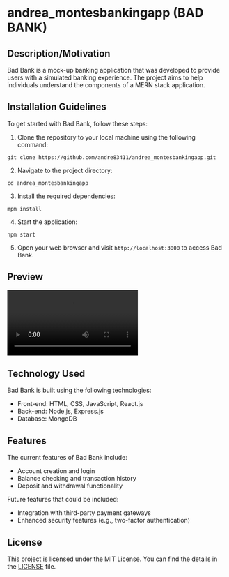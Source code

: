 # andrea_montesbankingapp (BAD BANK)

## Description/Motivation
Bad Bank is a mock-up banking application that was developed to provide users with a simulated banking experience. The project aims to help individuals understand the components of a MERN stack application.

## Installation Guidelines
To get started with Bad Bank, follow these steps:

1. Clone the repository to your local machine using the following command:

`git clone https://github.com/andre83411/andrea_montesbankingapp.git`


2. Navigate to the project directory:

`cd andrea_montesbankingapp`


3. Install the required dependencies:

`mpm install`


4. Start the application:

`npm start`


5. Open your web browser and visit `http://localhost:3000` to access Bad Bank.

## Preview

![Alt Text](./preview.mp4)

## Technology Used
Bad Bank is built using the following technologies:

- Front-end: HTML, CSS, JavaScript, React.js
- Back-end: Node.js, Express.js
- Database: MongoDB

## Features
The current features of Bad Bank include:

- Account creation and login
- Balance checking and transaction history
- Deposit and withdrawal functionality

Future features that could be included:

- Integration with third-party payment gateways
- Enhanced security features (e.g., two-factor authentication)


## License
This project is licensed under the MIT License. You can find the details in the [LICENSE](LICENSE) file.

